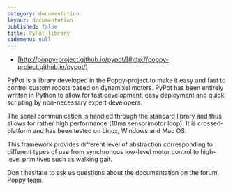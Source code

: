 ```yaml
---
category: documentation
layout: documentation
published: false
title: PyPot library
sidemenu: null
---
```



- [http://poppy-project.github.io/pypot/](http://poppy-project.github.io/pypot/)

PyPot is a library developed in the Poppy-project to make it easy and fast to control custom robots based on dynamixel motors. PyPot has been entirely written in Python to allow for fast development, easy deployment and quick scripting by non-necessary expert developers. 

The serial communication is handled through the standard library and thus allows for rather high performance (10ms sensorimotor loop). It is crossed-platform and has been tested on Linux, Windows and Mac OS. 

This framework provides different level of abstraction corresponding to different types of use from synchronous low-level motor control to high-level primitives such as walking gait.

Don't hesitate to ask us questions about the documentation on the forum.
Poppy team.
